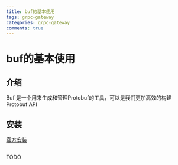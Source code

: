 ```yaml
---
title: buf的基本使用
tags: grpc-gateway
categories: grpc-gateway
comments: true
---
```


# buf的基本使用

## 介绍

Buf 是一个用来生成和管理Protobuf的工具，可以是我们更加高效的构建Protobuf API

## 安装

[官方安装](https://docs.buf.build/installation)

## 

TODO

